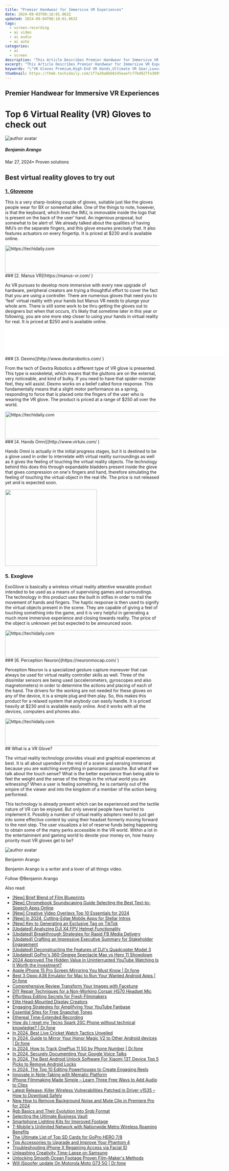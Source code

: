 ```yaml
---
title: "Premier Handwear for Immersive VR Experiences"
date: 2024-09-03T08:18:01.063Z
updated: 2024-09-04T08:18:01.063Z
tags: 
  - screen-recording
  - ai video
  - ai audio
  - ai auto
categories: 
  - ai
  - screen
description: "This Article Describes Premier Handwear for Immersive VR Experiences"
excerpt: "This Article Describes Premier Handwear for Immersive VR Experiences"
keywords: "\"VR Gloves Premium,High-End VR Hands,Ultimate VR Gear,Luxury Virtual Weight,Excellent VR Handsets,Top-Tier VR Gloves,Elite Immersive Fit\""
thumbnail: https://thmb.techidaily.com/1f7a28a8bb8145eaefcf7bd927fe30950467d63b1317d80297e6274f57adb5a8.jpg
---
```


## Premier Handwear for Immersive VR Experiences

# Top 6 Virtual Reality (VR) Gloves to check out

![author avatar](https://images.wondershare.com/filmora/article-images/benjamin-arango-author.jpg)

##### Benjamin Arango

 Mar 27, 2024• Proven solutions

## Best virtual reality gloves to try out

### [1. Gloveone](https://www.neurodigital.es/ )

 This is a very sharp-looking couple of gloves, suitable just like the gloves people wear for BX or somewhat alike. One of the things to note, however, is that the keyboard, which lines the IMU, is immovable inside the logo that is present on the back of the user’ hand. An ingenious proposal, but somewhat to be alert of. We already talked about the qualities of having IMU’s on the separate fingers, and this glove ensures precisely that. It also features actuators on every fingertip. It is priced at $230 and is available online.

<!-- affiliate ads begin -->
<a href="https://imp.i357552.net/c/5597632/1030380/11832" target="_top" id="1030380">
  <img src="//a.impactradius-go.com/display-ad/11832-1030380" border="0" alt="https://techidaily.com" width="720" height="90"/>
</a>
<img height="0" width="0" src="https://imp.i357552.net/i/5597632/1030380/11832" style="position:absolute;visibility:hidden;" border="0" />
<!-- affiliate ads end -->
### [2. Manus VR](https://manus-vr.com/ )

 As VR pursues to develop more immersive with every new upgrade of hardware, peripheral creators are trying a thoughtful effort to cover the fact that you are using a controller. There are numerous gloves that need you to 'feel' virtual reality with your hands but Manus VR needs to plunge your whole arm. There is still some work to be thru getting the gloves out to designers but when that occurs, it’s likely that sometime later in this year or following, you are one more step closer to using your hands in virtual reality for real. It is priced at $250 and is available online.

<!-- affiliate ads begin -->
<iframe id="iframe_1982499" src="//a.impactradius-go.com/gen-ad-code/5597632/1982499/22993" width="720" height="90" scrolling="no" frameborder="0" marginheight="0" marginwidth="0"></iframe>
<!-- affiliate ads end -->
### [3. Dexmo](http://www.dextarobotics.com/ )

 From the tech of Dextra Robotics a different type of VR glove is presented. This type is exoskeletal, which means that the gluttons are on the external, very noticeable, and kind of bulky. If you need to have that spider-monster feel, they will assist. Dexmo works on a belief called force response. This fundamentally means that a slight motor performance as a spring, responding to force that is placed onto the fingers of the user who is wearing the VR glove. The product is priced at a range of $250 all over the world.

<!-- affiliate ads begin -->
<a href="https://aligracehair.sjv.io/c/5597632/1948909/19272" target="_top" id="1948909">
  <img src="//a.impactradius-go.com/display-ad/19272-1948909" border="0" alt="https://techidaily.com" width="728" height="90"/>
</a>
<img height="0" width="0" src="https://aligracehair.sjv.io/i/5597632/1948909/19272" style="position:absolute;visibility:hidden;" border="0" />
<!-- affiliate ads end -->
### [4. Hands Omni](http://www.virtuix.com/ )

 Hands Omni is actually in the initial progress stages, but it is destined to be a glove used in order to interrelate with virtual reality surroundings as well as it gives the feeling of touching the virtual reality objects. The technology behind this does this through expandable bladders present inside the glove that gives compression on one's fingers and hand, therefore simulating the feeling of touching the virtual object in the real life. The price is not released yet and is expected soon.

<!-- affiliate ads begin -->
<a href="https://imp.i357552.net/c/5597632/863039/11832" target="_top" id="863039"><img src="//a.impactradius-go.com/display-ad/11832-863039" border="0" alt="" width="300" height="250"/></a>
<!-- affiliate ads end -->
### 5\. Exoglove

 ExoGlove is basically a wireless virtual reality attentive wearable product intended to be used as a means of supervising games and surroundings. The technology in this product uses the built in stifles in order to trail the movement of hands and fingers. The haptic response is then used to signify the virtual objects present in the scene. They are capable of giving a feel of touching something into the game, and it is very helpful in generating a much more immersive experience and closing towards reality. The price of the object is unknown yet but expected to be announced soon.

<!-- affiliate ads begin -->
<a href="https://aligracehair.sjv.io/c/5597632/1925549/19272" target="_top" id="1925549">
  <img src="//a.impactradius-go.com/display-ad/19272-1925549" border="0" alt="https://techidaily.com" width="728" height="90"/>
</a>
<img height="0" width="0" src="https://aligracehair.sjv.io/i/5597632/1925549/19272" style="position:absolute;visibility:hidden;" border="0" />
<!-- affiliate ads end -->
### [6. Perception Neuron](https://neuronmocap.com/ )

 Perception Neuron is a specialized gesture capture maneuver that can always be used for virtual reality controller skills as well. Three of the dissimilar sensors are being used (accelerometers, gyroscopes and also magnetometers) in order to determine the actions and placing of each of the hand. The drivers for the working are not needed for these gloves on any of the device, it is a simple plug and then play. So, this makes this product for a relaxed system that anybody can easily handle. It is priced heavily at $230 and is available easily online. And it works with all the devices, computers and phones also.

<!-- affiliate ads begin -->
<a href="https://review-au.sjv.io/c/5597632/2098702/14409" target="_top" id="2098702">
  <img src="//a.impactradius-go.com/display-ad/14409-2098702" border="0" alt="https://techidaily.com" width="728" height="90"/>
</a>
<img height="0" width="0" src="https://review-au.sjv.io/i/5597632/2098702/14409" style="position:absolute;visibility:hidden;" border="0" />
<!-- affiliate ads end -->
## What is a VR Glove?

 The virtual reality technology provides visual and graphical experiences at best. It is all about upended in the mid of a scene and sensing immersed because you are watching everything in panoramic panache. But what if we talk about the touch sense? What is the better experience than being able to feel the weight and the sense of the things in the virtual world you are witnessing? When a user is feeling something, he is certainly out of the empire of the viewer and into the kingdom of a member of the action being performed.

 This technology is already present which can be experienced and the tactile nature of VR can be enjoyed. But only several people have hurried to implement it. Possibly a number of virtual reality adopters need to just get into some effective content by using their headset formerly moving forward to the next step. The user visualizes a lot of reserve funds being happening to obtain some of the many perks accessible in the VR world. Within a lot in the entertainment and gaming world to devote your money on, how heavy priority must VR gloves get to be?

![author avatar](https://images.wondershare.com/filmora/article-images/benjamin-arango-author.jpg)

Benjamin Arango

Benjamin Arango is a writer and a lover of all things video.

Follow @Benjamin Arango

<span class="atpl-alsoreadstyle">Also read:</span>
<div><ul>
<li><a href="https://extra-hints.techidaily.com/new-brief-blend-of-film-blueprints/"><u>[New] Brief Blend of Film Blueprints</u></a></li>
<li><a href="https://extra-hints.techidaily.com/new-chromebook-soundscaping-guide-selecting-the-best-text-to-speech-apps-online/"><u>[New] Chromebook Soundscaping Guide  Selecting the Best Text-to-Speech Apps Online</u></a></li>
<li><a href="https://vp-tips.techidaily.com/new-creative-video-overlays-top-10-essentials-for-2024/"><u>[New] Creative Video Overlays  Top 10 Essentials for 2024</u></a></li>
<li><a href="https://facebook-video-footage.techidaily.com/new-in-2024-cutting-edge-mobile-apps-for-stellar-intros/"><u>[New] In 2024, Cutting-Edge Mobile Apps for Stellar Intros</u></a></li>
<li><a href="https://tiktok-video-recordings.techidaily.com/new-key-to-generating-an-exclusive-tag-on-tiktok/"><u>[New] Key to Generating an Exclusive Tag on TikTok</u></a></li>
<li><a href="https://extra-hints.techidaily.com/updated-analyzing-dji-x4-fpv-helmet-functionality/"><u>[Updated] Analyzing DJI X4 FPV Helmet Functionality</u></a></li>
<li><a href="https://extra-hints.techidaily.com/updated-breakthrough-strategies-for-rapid-fb-media-delivery/"><u>[Updated] Breakthrough Strategies for Rapid FB Media Delivery</u></a></li>
<li><a href="https://extra-hints.techidaily.com/updated-crafting-an-impressive-executive-summary-for-stakeholder-engagement/"><u>[Updated] Crafting an Impressive Executive Summary for Stakeholder Engagement</u></a></li>
<li><a href="https://vp-tips.techidaily.com/updated-deconstructing-the-features-of-djis-quadcopter-model-3/"><u>[Updated] Deconstructing the Features of DJI's Quadcopter Model 3</u></a></li>
<li><a href="https://some-techniques.techidaily.com/updated-gopros-360-degree-spectacle-max-vs-hero-11-showdown/"><u>[Updated] GoPro's 360-Degree Spectacle  Max vs Hero 11 Showdown</u></a></li>
<li><a href="https://youtube-blog.techidaily.com/approved-the-hidden-value-in-uninterrupted-youtube-watching-is-it-worth-the-investment/"><u>2024 Approved  The Hidden Value in Uninterrupted YouTube Watching  Is It Worth the Investment?</u></a></li>
<li><a href="https://screen-mirror.techidaily.com/apple-iphone-15-pro-screen-mirroring-you-must-know-drfone-by-drfone-ios/"><u>Apple iPhone 15 Pro Screen Mirroring You Must Know | Dr.fone</u></a></li>
<li><a href="https://screen-mirror.techidaily.com/best-3-oppo-a38-emulator-for-mac-to-run-your-wanted-android-apps-drfone-by-drfone-android/"><u>Best 3 Oppo A38 Emulator for Mac to Run Your Wanted Android Apps | Dr.fone</u></a></li>
<li><a href="https://extra-hints.techidaily.com/comprehensive-review-transform-your-images-with-facetune/"><u>Comprehensive Review  Transform Your Images with Facetune</u></a></li>
<li><a href="https://extra-hints.techidaily.com/diy-repair-techniques-for-a-non-working-corsair-hs70-headset-mic/"><u>DIY Repair Techniques for a Non-Working Corsair HS70 Headset Mic</u></a></li>
<li><a href="https://extra-hints.techidaily.com/effortless-editing-secrets-for-fresh-filmmakers/"><u>Effortless Editing Secrets for Fresh Filmmakers</u></a></li>
<li><a href="https://extra-hints.techidaily.com/elite-head-mounted-display-creators/"><u>Elite Head-Mounted Display Creators</u></a></li>
<li><a href="https://extra-hints.techidaily.com/engaging-strategies-for-amplifying-your-youtube-fanbase/"><u>Engaging Strategies for Amplifying Your YouTube Fanbase</u></a></li>
<li><a href="https://extra-hints.techidaily.com/essential-sites-for-free-snapchat-tones/"><u>Essential Sites for Free Snapchat Tones</u></a></li>
<li><a href="https://extra-hints.techidaily.com/ethereal-time-extended-recording/"><u>Ethereal Time-Extended Recording</u></a></li>
<li><a href="https://techidaily.com/how-do-i-reset-my-tecno-spark-20c-phone-without-technical-knowledge-drfone-by-drfone-reset-android-reset-android/"><u>How do I reset my Tecno Spark 20C Phone without technical knowledge? | Dr.fone</u></a></li>
<li><a href="https://extra-hints.techidaily.com/in-2024-best-live-cricket-watch-tactics-unveiled/"><u>In 2024, Best Live Cricket Watch Tactics Unveiled</u></a></li>
<li><a href="https://screen-mirror.techidaily.com/in-2024-guide-to-mirror-your-honor-magic-v2-to-other-android-devices-drfone-by-drfone-android/"><u>In 2024, Guide to Mirror Your Honor Magic V2 to Other Android devices | Dr.fone</u></a></li>
<li><a href="https://android-location-track.techidaily.com/in-2024-how-to-track-oneplus-11-5g-by-phone-number-drfone-by-drfone-virtual-android/"><u>In 2024, How to Track OnePlus 11 5G by Phone Number | Dr.fone</u></a></li>
<li><a href="https://digital-screen-recording.techidaily.com/in-2024-securely-documenting-your-google-voice-talks/"><u>In 2024, Securely Documenting Your Google Voice Talks</u></a></li>
<li><a href="https://sim-unlock.techidaily.com/in-2024-the-best-android-unlock-software-for-xiaomi-13t-device-top-5-picks-to-remove-android-locks-by-drfone-android/"><u>In 2024, The Best Android Unlock Software For Xiaomi 13T Device Top 5 Picks to Remove Android Locks</u></a></li>
<li><a href="https://instagram-clips.techidaily.com/in-2024-the-top-10-editing-powerhouses-to-create-engaging-reels/"><u>In 2024, The Top 10 Editing Powerhouses to Create Engaging Reels</u></a></li>
<li><a href="https://extra-hints.techidaily.com/innovate-in-note-taking-with-mematic-platform/"><u>Innovate in Note-Taking with Mematic Platform</u></a></li>
<li><a href="https://extra-hints.techidaily.com/iphone-filmmaking-made-simple-learn-three-free-ways-to-add-audio-to-clips/"><u>IPhone Filmmaking Made Simple – Learn Three Free Ways to Add Audio to Clips</u></a></li>
<li><a href="https://win-dash.techidaily.com/latest-release-killer-wireless-vulnerabilities-patched-in-driver-v1535-how-to-download-safely/"><u>Latest Release: Killer Wireless Vulnerabilities Patched in Driver v1535 – How to Download Safely</u></a></li>
<li><a href="https://sound-tweaking.techidaily.com/new-how-to-remove-background-noise-and-mute-clip-in-premiere-pro-for-2024/"><u>New How to Remove Background Noise and Mute Clip in Premiere Pro for 2024</u></a></li>
<li><a href="https://extra-hints.techidaily.com/rgb-basics-and-their-evolution-into-srgb-format/"><u>Rgb Basics and Their Evolution Into Srgb Format</u></a></li>
<li><a href="https://extra-hints.techidaily.com/selecting-the-ultimate-business-vault/"><u>Selecting the Ultimate Business Vault</u></a></li>
<li><a href="https://extra-lessons.techidaily.com/smartphone-lighting-kits-for-improved-footage/"><u>Smartphone Lighting Kits for Improved Footage</u></a></li>
<li><a href="https://tech-renaissance.techidaily.com/t-mobiles-unlimited-network-with-nationwide-metro-wireless-roaming-benefits/"><u>T-Mobile's Unlimited Network with Nationwide Metro Wireless Roaming Benefits</u></a></li>
<li><a href="https://extra-hints.techidaily.com/the-ultimate-list-of-top-sd-cards-for-gopro-hero-78/"><u>The Ultimate List of Top SD Cards for GoPro HERO 7/8</u></a></li>
<li><a href="https://extra-hints.techidaily.com/top-accessories-to-upgrade-and-improve-your-phantom-4/"><u>Top Accessories to Upgrade and Improve Your Phantom 4</u></a></li>
<li><a href="https://extra-hints.techidaily.com/troubleshooting-iphone-x-regaining-access-via-facial-id/"><u>Troubleshooting iPhone X  Regaining Access via Facial ID</u></a></li>
<li><a href="https://extra-hints.techidaily.com/unleashing-creativity-time-lapse-on-samsung/"><u>Unleashing Creativity  Time-Lapse on Samsung</u></a></li>
<li><a href="https://extra-hints.techidaily.com/unlocking-smooth-ocean-footage-proven-film-makers-methods/"><u>Unlocking Smooth Ocean Footage  Proven Film-Maker's Methods</u></a></li>
<li><a href="https://fake-location.techidaily.com/will-ispoofer-update-on-motorola-moto-g73-5g-drfone-by-drfone-virtual-android/"><u>Will iSpoofer update On Motorola Moto G73 5G | Dr.fone</u></a></li>
</ul></div>

<ins class="adsbygoogle"
      style="display:block"
      data-ad-client="ca-pub-7571918770474297"
      data-ad-slot="8358498916"
      data-ad-format="auto"
      data-full-width-responsive="true"></ins>